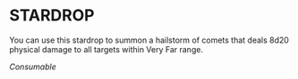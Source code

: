 # STARDROP

You can use this stardrop to summon a hailstorm of comets that deals 8d20 physical damage to all targets within Very Far range.

*Consumable*
